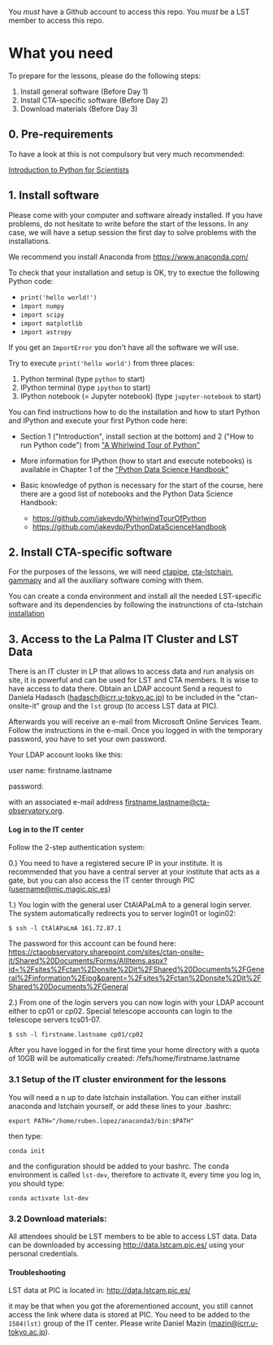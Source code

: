You *must* have a Github account to access this repo.
You *must* be a LST member to access this repo.

# What you need

To prepare for the lessons, please do the following steps:

1. Install general software (Before Day 1)
2. Install CTA-specific software (Before Day 2)
3. Download materials (Before Day 3)

## 0. Pre-requirements
To have a look at this is not compulsory but very much recommended:

[Introduction to Python for Scientists](http://astrofrog.github.io/py4sci/)

## 1. Install software

Please come with your computer and software already installed. If you have problems, do not hesitate to write before the start of the lessons.
In any case, we will have a setup session the first day to solve problems with the installations.

We recommend you install Anaconda from https://www.anaconda.com/ 

To check that your installation and setup is OK, try to exectue the following Python code:
* `print('hello world!')`
* `import numpy`
* `import scipy`
* `import matplotlib`
* `import astropy`

If you get an `ImportError` you don't have all the software we will use.

Try to execute `print('hello world')` from three places:
1. Python terminal (type `python` to start)
2. IPython terminal (type `ipython` to start)
3. IPython notebook (= Jupyter notebook) (type `jupyter-notebook` to start)

You can find instructions how to do the installation and how to start Python and IPython and execute your first Python code here:

* Section 1 ("Introduction", install section at the bottom) and 2 ("How to run Python code") from ["A Whirlwind Tour of Python"](http://nbviewer.jupyter.org/github/jakevdp/WhirlwindTourOfPython/blob/master/Index.ipynb)
* More information for IPython (how to start and execute notebooks) is available in Chapter 1 of the ["Python Data Science Handbook"](http://nbviewer.jupyter.org/github/jakevdp/PythonDataScienceHandbook/blob/master/notebooks/Index.ipynb)

* Basic knowledge of python is necessary for the start of the course, here there are a good list of notebooks and the Python Data Science Handbook:
   * https://github.com/jakevdp/WhirlwindTourOfPython
   * https://github.com/jakevdp/PythonDataScienceHandbook

## 2. Install CTA-specific software
For the purposes of the lessons, we will need [ctapipe](https://github.com/cta-observatory/ctapipe), [cta-lstchain](https://github.com/cta-observatory/cta-lstchain), [gammapy](https://github.com/gammapy/gammapy) and all the auxiliary software coming with them.

You can create a conda environment and install all the needed LST-specific software and its dependencies by following the instrunctions of cta-lstchain [installation](https://github.com/cta-observatory/cta-lstchain#as-user)

## 3. Access to the La Palma IT Cluster and LST Data
There is an IT cluster in LP that allows to access data and run analysis on site, it is powerful and can be used for LST and CTA members. It is wise to have access to data there.
Obtain an LDAP account
Send a request to Daniela Hadasch (hadasch@icrr.u-tokyo.ac.jp) to be included in the "ctan-onsite-it" group and the `lst` group (to access LST data at PIC).
 
Afterwards you will receive an e-mail from Microsoft Online Services Team. Follow the instructions in the e-mail. Once you logged in with the temporary password, you have to set your own password. 
 
Your LDAP account looks like this:

user name: firstname.lastname

password: <the password you just set>
 
with an associated e-mail address firstname.lastname@cta-observatory.org. 

#### Log in to the IT center
Follow the 2-step authentication system:
 
0.) You need to have a registered secure IP in your institute. It is recommended that you have a central server at your institute that acts as a gate, but you can also access the IT center through PIC (username@mic.magic.pic.es)

1.) You login with the general user CtAlAPaLmA to a general login server. The system automatically redirects you to server login01 or login02:

`$ ssh -l CtAlAPaLmA 161.72.87.1`
 
The password for this account can be found here:
https://ctaoobservatory.sharepoint.com/sites/ctan-onsite-it/Shared%20Documents/Forms/AllItems.aspx?id=%2Fsites%2Fctan%2Donsite%2Dit%2FShared%20Documents%2FGeneral%2Finformation%2Ejpg&parent=%2Fsites%2Fctan%2Donsite%2Dit%2FShared%20Documents%2FGeneral
 
2.) From one of the login servers you can now login with your LDAP account either to cp01 or cp02. Special telescope accounts can login to the telescope servers tcs01-07. 

`$ ssh -l firstname.lastname cp01/cp02`
 
After you have logged in for the first time your home directory with a quota of 10GB will be automatically created:
/fefs/home/firstname.lastname


### 3.1 Setup of the IT cluster environment for the lessons
You will need a n up to date lstchain installation. You can either install anaconda and lstchain yourself, or add these lines to your .bashrc:

`export PATH="/home/ruben.lopez/anaconda3/bin:$PATH"`

then type:

`conda init`

and the configuration should be added to your bashrc. The conda environment is called `lst-dev`, therefore to activate it, every time you log in, you should type:

`conda activate lst-dev`

### 3.2 Download materials:
All attendees should be LST members to be able to access LST data. Data can be downloaded by accessing http://data.lstcam.pic.es/ using your personal credentials.

#### Troubleshooting
LST data at PIC is located in:
http://data.lstcam.pic.es/

it may be that when you got the aforementioned account, you still cannot access the link where data is stored at PIC. You need to be added to the `1584(lst)` group of the IT center. Please write Daniel Mazin (mazin@icrr.u-tokyo.ac.jp).
